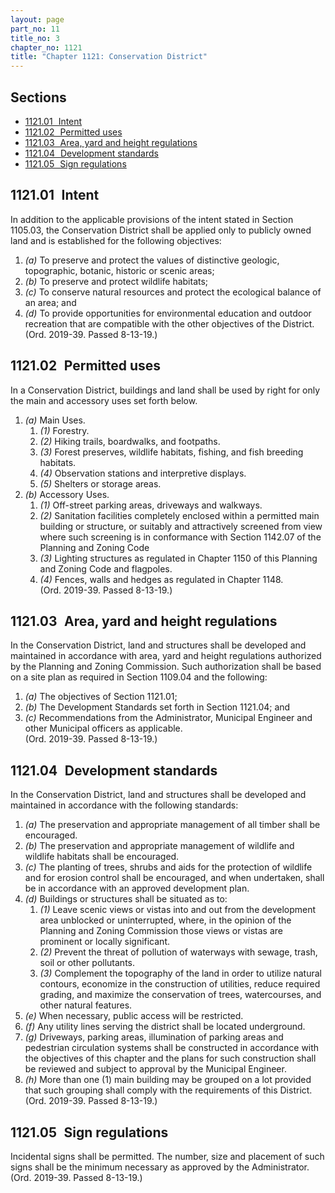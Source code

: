 ```yaml
---
layout: page
part_no: 11
title_no: 3
chapter_no: 1121
title: "Chapter 1121: Conservation District"
---
```


## Sections

* [1121.01   Intent](#112101-intent)
* [1121.02   Permitted uses](#112102-permitted-uses)
* [1121.03   Area, yard and height regulations](#112103-area-yard-and-height-regulations)
* [1121.04   Development standards](#112104-development-standards)
* [1121.05   Sign regulations](#112105-sign-regulations)

## 1121.01   Intent

In addition to the applicable provisions of the intent stated in Section
1105.03, the Conservation District shall be applied only to publicly owned land
and is established for the following objectives:

1. _(a)_ To preserve and protect the values of distinctive geologic,
topographic, botanic, historic or scenic areas;
2. _(b)_ To preserve and protect wildlife habitats;
3. _(c)_ To conserve natural resources and protect the ecological balance of an
area; and
4. _(d)_ To provide opportunities for environmental education and outdoor
recreation that are compatible with the other objectives of the District.  
(Ord. 2019-39. Passed 8-13-19.)

## 1121.02   Permitted uses

In a Conservation District, buildings and land shall be used by right for only
the main and accessory uses set forth below.

1. _(a)_ Main Uses.
    1. _(1)_ Forestry.
    2. _(2)_ Hiking trails, boardwalks, and footpaths.
    3. _(3)_ Forest preserves, wildlife habitats, fishing, and fish breeding
habitats.
    4. _(4)_ Observation stations and interpretive displays.
    5. _(5)_ Shelters or storage areas.
2. _(b)_ Accessory Uses.
    1. _(1)_ Off-street parking areas, driveways and walkways.
    2. _(2)_ Sanitation facilities completely enclosed within a permitted main
building or structure, or suitably and attractively screened from view where
such screening is in conformance with Section 1142.07 of the Planning and Zoning Code
    3. _(3)_ Lighting structures as regulated in Chapter 1150 of this Planning and Zoning Code and flagpoles.
    4. _(4)_ Fences, walls and hedges as regulated in Chapter 1148.  
(Ord. 2019-39. Passed 8-13-19.)

## 1121.03   Area, yard and height regulations

In the Conservation District, land and structures shall be developed and
maintained in accordance with area, yard and height regulations authorized by
the Planning and Zoning Commission. Such authorization shall be based on a site
plan as required in Section 1109.04 and the following:

1. _(a)_ The objectives of Section 1121.01;
2. _(b)_ The Development Standards set forth in Section 1121.04; and
3. _(c)_ Recommendations from the Administrator, Municipal Engineer and other
Municipal officers as applicable.  
(Ord. 2019-39. Passed 8-13-19.)

## 1121.04   Development standards

In the Conservation District, land and structures shall be developed and
maintained in accordance with the following standards:

1. _(a)_ The preservation and appropriate management of all timber shall be
encouraged.
2. _(b)_ The preservation and appropriate management of wildlife and wildlife
habitats shall be encouraged.
3. _(c)_ The planting of trees, shrubs and aids for the protection of wildlife
and for erosion control shall be encouraged, and when undertaken, shall be in
accordance with an approved development plan.
4. _(d)_ Buildings or structures shall be situated as to:
    1. _(1)_ Leave scenic views or vistas into and out from the development area
unblocked or uninterrupted, where, in the opinion of the Planning and Zoning
Commission those views or vistas are prominent or locally significant.
    2. _(2)_ Prevent the threat of pollution of waterways with sewage, trash,
soil or other pollutants.
    3. _(3)_ Complement the topography of the land in order to utilize natural
contours, economize in the construction of utilities, reduce required grading,
and maximize the conservation of trees, watercourses, and other natural
features.
5. _(e)_ When necessary, public access will be restricted.
6. _(f)_ Any utility lines serving the district shall be located underground.
7. _(g)_ Driveways, parking areas, illumination of parking areas and pedestrian
circulation systems shall be constructed in accordance with the objectives of
this chapter and the plans for such construction shall be reviewed and subject
to approval by the Municipal Engineer.
8. _(h)_ More than one (1) main building may be grouped on a lot provided that
such grouping shall comply with the requirements of this District.  
(Ord. 2019-39. Passed 8-13-19.)

## 1121.05   Sign regulations

Incidental signs shall be permitted. The number, size and placement of such
signs shall be the minimum necessary as approved by the Administrator.  
(Ord. 2019-39. Passed 8-13-19.)
